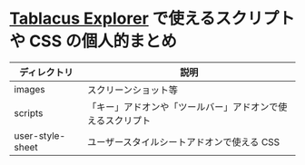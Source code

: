 # [Tablacus Explorer](https://tablacus.github.io/explorer.html) で使えるスクリプトや CSS の個人的まとめ

|ディレクトリ|説明|
|---|---|
|images|スクリーンショット等|
|scripts|「キー」アドオンや「ツールバー」アドオンで使えるスクリプト|
|user-style-sheet|ユーザースタイルシートアドオンで使える CSS|

